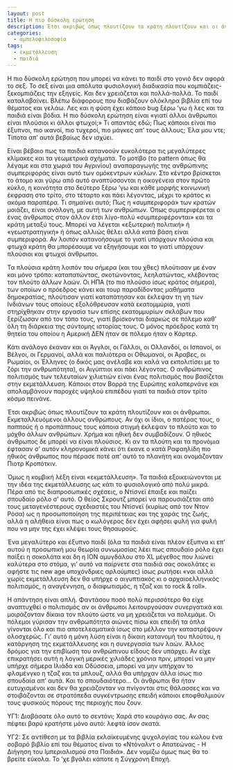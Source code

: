 ```yaml
---
layout: post
title: Η πιο δύσκολη ερώτηση
description: Έτσι ακριβώς όπως πλουτίζουν τα κράτη πλουτίζουν και οι άνθρωποι.
categories:
  - αμπελοφιλοσοφία
tags: 
  - εκμετάλλευση
  - παιδιά
---
```


Η πιο δύσκολη ερώτηση που μπορεί να κάνει το παιδί στο γονιό δεν αφορά το σεξ. Το σεξ είναι μια απόλυτα φυσιολογική διαδικασία που κομπιάζεις-ξεκομπιάζεις την εξηγείς. Και δεν χρειάζεται και πολλά-πολλά. Το παιδί καταλαβαίνει. Βλέπω διάφορους που διαβάζουν ολόκληρα βιβλία επί του θέματος και γελάω. Λες και η φύση έχει κάποιο bug ξέρω ’γω ή λες και τα παιδιά είναι βόδια. Η πιο δύσκολη ερώτηση είναι «γιατί άλλοι άνθρωποι είναι πλούσιοι κι άλλοι φτωχοί;» Τι απαντάς εδώ; Πως κάποιοι είναι πιο έξυπνοι, πιο ικανοί, πιο τυχεροί, πιο μάγκες απ’ τους άλλους; Έλα μου ντε; Τίποτα απ’ αυτά βεβαίως δεν ισχύει.

Είναι βέβαιο πως τα παιδιά κατανοούν ευκολότερα τις μεγαλύτερες κλίμακες και τα γεωμετρικά σχήματα. Το μοτίβο (το pattern όπως θα λέγαμε και στα χωριά του Αγρινίου) αναπαραγωγής της ανθρώπινης συμπεριφοράς είναι αυτό των ομόκεντρων κύκλων. Στο κέντρο βρίσκεται το άτομο και γύρω από αυτό αναπτύσσονται η οικογένεια στον πρώτο κύκλο, η κοινότητα στο δεύτερο ξέρω ’γω και κάθε μορφής κοινωνική έκφραση στο τρίτο, στο τέταρτο και πάει λέγοντας, μέχρι το κράτος κι ακόμα παραπέρα. Τι σημαίνει αυτό; Πως η «συμπεριφορά» των κρατών μοιάζει, είναι ανάλογη, με αυτή των ανθρώπων. Όπως συμπεριφέρεται ο ένας άνθρωπος στον άλλον έτσι λίγο-πολύ «συμπεριφέρονται» και τα κράτη μεταξύ τους. Μπορεί να λέγεται «εξωτερική πολιτική» ή «γεωστρατηγική» ή όπως αλλιώς θέλει αλλά κατά βάση είναι συμπεριφορά. Αν λοιπόν κατανοήσουμε το γιατί υπάρχουν πλούσια και φτωχά κράτη θα μπορέσουμε να εξηγήσουμε και το γιατί υπάρχουν πλούσιοι και φτωχοί άνθρωποι.

Τα πλούσια κράτη λοιπόν του σήμερα (και του χθες) πλούτισαν με έναν και μόνο τρόπο: καταπατώντας, σκοτώνοντας, λεηλατώντας, κλέβοντας τον πλούτο άλλων λαών. Οι ΗΠΑ (το πιο πλούσιο ίσως κράτος σήμερα), των οποίων ο πρόεδρος κάνει και τουρ παραδίδοντας μαθήματα δημοκρατίας, πλούτισαν γιατί καταπάτησαν και έκλεψαν τη γη των Ινδιάνων τους οποίους εξολόθρευσαν κατά εκατομμύρια, γιατί στηρίχθηκαν στην εργασία των επίσης εκατομμυρίων σκλάβων που ξερίζωσαν από τον τόπο τους, γιατί βρίσκονται διαρκώς σε πόλεμο καθ’ όλη τη διάρκεια της σύντομης ιστορίας τους. Ο μόνος πρόεδρος κατά τη θητεία του οποίου η Αμερική ΔΕΝ ήταν σε πόλεμο ήταν ο Κάρτερ.

Κάτι ανάλογο έκαναν και οι Άγγλοι, οι Γάλλοι, οι Ολλανδοί, οι Ισπανοί, οι Βέλγοι, οι Γερμανοί, αλλά και παλιότερα οι Οθωμανοί, οι Άραβες, οι Ρωμαίοι, οι Έλληνες (ο δικός μας ανέλαβε και καλά να εκπολιτίσει με το ζόρι την ανθρωπότητα), οι Αιγύπτιοι και πάει λέγοντας. Ο ανθρώπινος πολιτισμός των τελευταίων χιλιετιών είναι ένας πολιτισμός που βασίζεται στην εκμετάλλευση. Κάποιοι στον Βορρά της Ευρώπης καλοπερνάνε και απολαμβάνουν παροχές υψηλού επιπέδου γιατί τα παιδιά στον τρίτο κόσμο πεινάνε.

Έτσι ακριβώς όπως πλουτίζουν τα κράτη πλουτίζουν και οι άνθρωποι. Εκμεταλλευόμενοι άλλους ανθρώπους. Αν όχι οι ίδιοι, ο πατέρας τους, ο παππούς ή ο προπάππους τους κάποια στιγμή έκλεψαν το πλούτο και το μόχθο άλλων ανθρώπων. Χρήμα και ηθική δεν συμβαδίζουν. Ο ηθικός άνθρωπος δε μπορεί να είναι πλούσιος. Κι αν τα πλούτη και τα προνόμια έφτασαν σ’ αυτόν κληρονομικά κάνει ότι έκανε ο κατά Ραφαηλίδη πιο ηθικός άνθρωπος που πέρασε ποτέ απ’ αυτό το πλανήτη και ονομάζονταν Πιοτρ Κροπότκιν.

Όμως η κομβική λέξη είναι «εκμετάλλευση». Τα παιδιά εξοικειώνονται με την ιδέα της εκμετάλλευσης ως κάτι το φυσιολογικό από πολύ μικρά. Πέρα από τις διαπροσωπικές σχέσεις, ο Ντίσνεϊ έπαιξε και παίζει σπουδαίο ρόλο σ’ αυτό. Ο θείος Σκρουτζ μπορεί να παρουσιάζεται από τους μεταγενέστερους σχεδιαστές του Ντίσνεϊ (κυρίως από τον Ντον Ρόσα) ως η προσωποποίηση της περιπέτειας και της χαράς της ζωής, αλλά η αλήθεια είναι πως ο κωλόγερος δεν έχει αφήσει φυλή για φυλή που να μην της έχει κλέψει τους θησαυρούς.

Ένα μεγαλύτερο και έξυπνο παιδί (όλα τα παιδιά είναι πλέον έξυπνα κι επ’ αυτού η προσωπική μου θεωρία συνωμοσίας λέει πως σπουδαίο ρόλο έχει παίξει η σοκολάτα και δη η ΙΟΝ αμυγδάλου στο XL μέγεθος που λιώνει καλύτερα στο στόμα, γι’ αυτό να παίρνετε στα παιδιά σας σοκολάτες κι αφήστε τις new age υποχόνδριες αρλούμπες) ίσως ρωτήσει «ναι αλλά χωρίς εκμετάλλευση δεν θα υπήρχε ο αιγυπτιακός κι ο αρχαιοελληνικός πολιτισμός, η αναγέννηση, ο διαφωτισμός, η τζαζ και το rock & roll».

Η απάντηση είναι απλή. Φαντάσου ποσό πολύ περισσότερο θα είχε αναπτυχθεί ο πολιτισμός αν οι άνθρωποι λειτουργούσαν συνεργατικά και μοιράζονταν δίκαια τον πλούτο ώστε να μη χρειάζεται να πολεμάμε. Οι πόλεμοι γύρισαν την ανθρωπότητα αιώνες πίσω και επειδή τα όπλα γίνονται όλο και πιο αποτελεσματικά ίσως στο μέλλον την καταστρέψουν ολοσχερώς. Γι’ αυτό η μόνη λύση είναι η δίκαιη κατανομή του πλούτου, η κατάργηση της εκμετάλλευσης και η συνεργασία των λαών. Άλλος δρόμος για την επιβίωση του ανθρώπινου είδους δεν υπάρχει. Αν είχε επικρατήσει αυτή η λογική μερικές χιλιάδες χρόνια πριν, μπορεί να μην υπήρχε σήμερα Ιλιάδα και Οδύσσεια, μπορεί να μην υπήρχαν το φλαμένγκο η τζαζ και τα μπλουζ, αλλά θα υπήρχαν άλλα ίσως πιο σπουδαία απ’ αυτά. Και το σπουδαιότερο... Οι άνθρωποι θα ήταν ευτυχισμένοι και δεν θα χρειάζονταν να πνίγονται στις θάλασσες και να στοιβάζονται σε στρατόπεδα συγκέντρωσης επειδή κάποιοι εποφθαλμιούν τους φυσικούς πόρους της περιοχής που ζουν.

ΥΓ1: Διαβάσατε όλο αυτό το σεντόνι; Χαρά στο κουράγιο σας. Αν σας πέφτει βαρύ κρατήστε μόνο αυτό: λεφτά ίσον σκατά.

ΥΓ2: Σε αντίθεση με τα βιβλία εκλαϊκευμένης ψυχολογίας του κώλου ένα σοβαρό βιβλίο επί του θέματος είναι το «Ντόναλντ ο Απατεώνας - Η Διήγηση του Ιμπεριαλισμού στα Παιδιά». Δεν νομίζω όμως πως θα το βρείτε εύκολα. Το ’χε βγάλει κάποτε η Σύγχρονη Εποχή.
